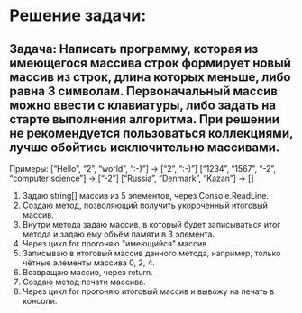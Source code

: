 # Решение задачи: 

## Задача: Написать программу, которая из имеющегося массива строк формирует новый массив из строк, длина которых меньше, либо равна 3 символам. Первоначальный массив можно ввести с клавиатуры, либо задать на старте выполнения алгоритма. При решении не рекомендуется пользоваться коллекциями, лучше обойтись исключительно массивами.

Примеры:
[“Hello”, “2”, “world”, “:-)”] → [“2”, “:-)”]
[“1234”, “1567”, “-2”, “computer science”] → [“-2”]
[“Russia”, “Denmark”, “Kazan”] → []

1. Задаю string[] массив из 5 элементов, через Console.ReadLine.
2. Создаю метод, позволяющий получить укороченный итоговый массив.
3. Внутри метода задаю массив, в который будет записываться итог метода
   и задаю ему объём памяти в 3 элемента.
4. Через цикл for прогоняю "имеющийся" массив.
5. Записываю в итоговый массив данного метода, например, только чётные элементы массива 0, 2, 4.
6. Возвращаю массив, через return.
7. Создаю метод печати массива.
8. Через цикл for прогоняю итоговый массив и вывожу на печать в консоли.
